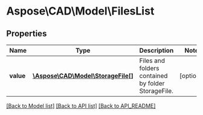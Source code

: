 # Aspose\CAD\Model\FilesList

## Properties
Name | Type | Description | Notes
------------ | ------------- | ------------- | -------------
**value** | [**\Aspose\CAD\Model\StorageFile[]**](StorageFile.md) | Files and folders contained by folder StorageFile. | [optional] 

[[Back to Model list]](API_README.md#documentation-for-models) [[Back to API list]](API_README.md#documentation-for-api-endpoints) [[Back to API_README]](API_README.md)


